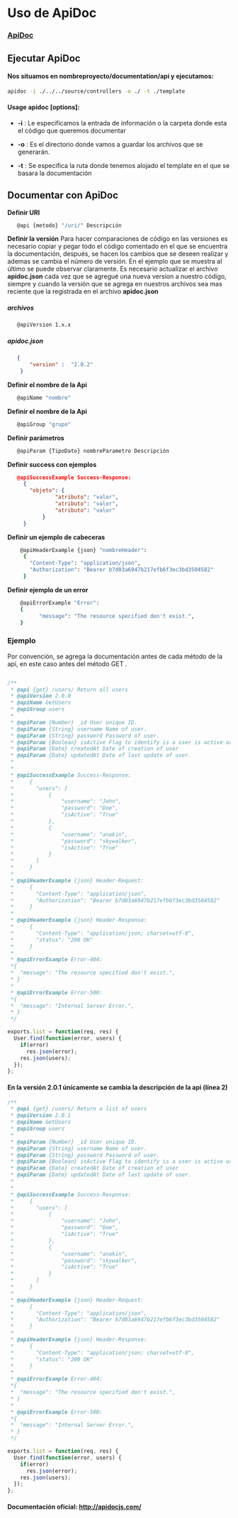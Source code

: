# Uso de ApiDoc #

### [ApiDoc]( http://apidocjs.com/#install "Instalar ApiDoc de forma global" ) ###

## Ejecutar ApiDoc ##
#### Nos situamos en nombreproyecto/documentation/api y ejecutamos:
```bash
apidoc -i ./../../source/controllers -o ./ -t ./template
```
#### Usage apidoc [options]:
* **-i** : Le especificamos la entrada de información o la carpeta donde esta el código que queremos documentar

* **-o** : Es el directorio donde vamos a guardar los archivos que se generarán.

* **-t** : Se especifica la ruta donde tenemos alojado el template en el que se basara la documentación

## Documentar con ApiDoc ##

**Definir URI**
```bash
   @api {metodo} "/uri/" Descripción
```
**Definir la versión**
Para hacer comparaciones de código en las versiones es necesario copiar y pegar todo el código comentado en el que se encuentra la documentación, después,  se hacen los cambios que se deseen realizar y ademas se cambia el número de versión. En el ejemplo que se muestra al último se puede observar claramente. 
Es necesario actualizar el archivo **apidoc.json** cada vez que se agregué una nueva version a nuestro código, siempre y cuando la versión que se agrega en nuestros archivos sea mas reciente que la registrada en el archivo **apidoc.json**  
##### archivos #####
```bash
   @apiVersion 1.x.x
```
##### apidoc.json #####
```json
   {
       "version" :  "2.0.2"
    }
```

**Definir el nombre de la Api**
```bash
   @apiName "nombre"
```

**Definir el nombre de la Api**
```bash
   @apiGroup "grupo"
```

**Definir parámetros**
```bash
   @apiParam {TipoDato} nombreParametro Descripción
```

**Definir success con ejemplos**
```json
   @apiSuccessExample Success-Response:
     {
       "objeto": {
               "atributo": "valor",
               "atributo": "valor",
               "atributo": "valor"
           }
     }
```
**Definir un ejemplo de cabeceras**
```bash
    @apiHeaderExample {json} "nombreHeader":
     {
       "Content-Type": "application/json",
       "Authorization": "Bearer b7d03a6947b217efb6f3ec3bd3504582"
     }
```
**Definir ejemplo de un error**
```bash
    @apiErrorExample "Error":
    {
          "message": "The resource specified don't exist.",
    }
```

### Ejemplo ###

Por convención, se agrega la documentación antes de cada método de la api, en este caso antes del método GET .

```javascript

/**
 * @api {get} /users/ Return all users
 * @apiVersion 2.0.0
 * @apiName GetUsers
 * @apiGroup users
 *
 * @apiParam {Number} _id User unique ID.
 * @apiParam {String} username Name of user.
 * @apiParam {String} password Password of user.
 * @apiParam {Boolean} isActive Flag to identify is a user is active or deactive.
 * @apiParam {Date} createdAt Date of creation of user
 * @apiParam {Date} updatedAt Date of last update of user.
 *
 *
 * @apiSuccessExample Success-Response:
 *     {
 *       "users": [
 *           {
 *               "username": "John",
 *               "password": "Doe",
 *               "isActive": "True"
 *           },
 *           {
 *               "username": "anakin",
 *               "password": "skywalker",
 *               "isActive": "True"
 *           }
 *       ]
 *     }
 *
 * @apiHeaderExample {json} Header-Request:
 *     {
 *       "Content-Type": "application/json",
 *       "Authorization": "Bearer b7d03a6947b217efb6f3ec3bd3504582"
 *     }
 *
 * @apiHeaderExample {json} Header-Response:
 *     {
 *       "Content-Type": "application/json; charset=utf-8",
 *       "status": "200 OK"
 *     }
 *
 * @apiErrorExample Error-404:
 *{
 *  "message": "The resource specified don't exist.",
 * }
 *
 * @apiErrorExample Error-500:
 *{
 *  "message": "Internal Server Error.",
 * } 
 */

exports.list = function(req, res) {
  User.find(function(error, users) {
    if(error)
      res.json(error);
    res.json(users);
  });
};
```


#### En la versión 2.0.1 únicamente se cambia la descripción de la api (línea 2) ####
```javascript
/**
 * @api {get} /users/ Return a list of users
 * @apiVersion 2.0.1
 * @apiName GetUsers
 * @apiGroup users
 *
 * @apiParam {Number} _id User unique ID.
 * @apiParam {String} username Name of user.
 * @apiParam {String} password Password of user.
 * @apiParam {Boolean} isActive Flag to identify is a user is active or deactive.
 * @apiParam {Date} createdAt Date of creation of user
 * @apiParam {Date} updatedAt Date of last update of user.
 *
 *
 * @apiSuccessExample Success-Response:
 *     {
 *       "users": [
 *           {
 *               "username": "John",
 *               "password": "Doe",
 *               "isActive": "True"
 *           },
 *           {
 *               "username": "anakin",
 *               "password": "skywalker",
 *               "isActive": "True"
 *           }
 *       ]
 *     }
 *
 * @apiHeaderExample {json} Header-Request:
 *     {
 *       "Content-Type": "application/json",
 *       "Authorization": "Bearer b7d03a6947b217efb6f3ec3bd3504582"
 *     }
 *
 * @apiHeaderExample {json} Header-Response:
 *     {
 *       "Content-Type": "application/json; charset=utf-8",
 *       "status": "200 OK"
 *     }
 *
 * @apiErrorExample Error-404:
 *{
 *  "message": "The resource specified don't exist.",
 * }
 *
 * @apiErrorExample Error-500:
 *{
 *  "message": "Internal Server Error.",
 * } 
 */

exports.list = function(req, res) {
  User.find(function(error, users) {
    if(error)
      res.json(error);
    res.json(users);
  });
};
```

#### Documentación oficial: http://apidocjs.com/ ####